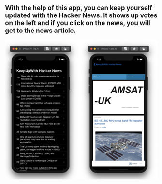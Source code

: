 ## With the help of this app, you can keep yourself updated with the Hacker News. It shows up votes on the left and if you click on the news, you will get to the news article.

![This One](thisone.png)
